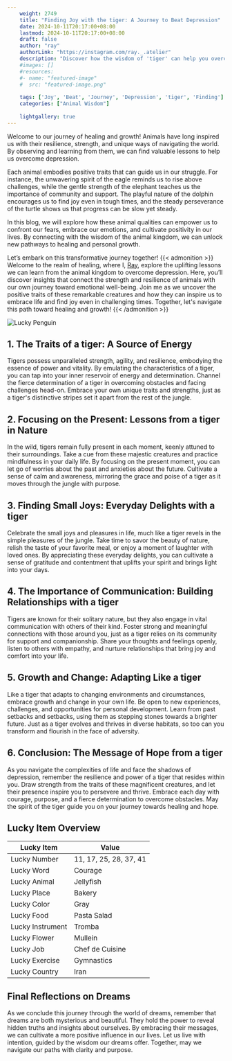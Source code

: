 ```yaml
---
    weight: 2749
    title: "Finding Joy with the tiger: A Journey to Beat Depression"  # Assuming 'title' column exists
    date: 2024-10-11T20:17:00+08:00
    lastmod: 2024-10-11T20:17:00+08:00
    draft: false
    author: "ray"
    authorLink: "https://instagram.com/ray._.atelier"
    description: "Discover how the wisdom of 'tiger' can help you overcome depression and find joy in your life journey."
    #images: []
    #resources:
    #- name: "featured-image"
    #  src: "featured-image.png"
    
    tags: ['Joy', 'Beat', 'Journey', 'Depression', 'tiger', 'Finding']
    categories: ["Animal Wisdom"]
    
    lightgallery: true
---
```

    
Welcome to our journey of healing and growth! Animals have long inspired us with their resilience, strength, and unique ways of navigating the world. By observing and learning from them, we can find valuable lessons to help us overcome depression.

Each animal embodies positive traits that can guide us in our struggle. For instance, the unwavering spirit of the eagle reminds us to rise above challenges, while the gentle strength of the elephant teaches us the importance of community and support. The playful nature of the dolphin encourages us to find joy even in tough times, and the steady perseverance of the turtle shows us that progress can be slow yet steady.

In this blog, we will explore how these animal qualities can empower us to confront our fears, embrace our emotions, and cultivate positivity in our lives. By connecting with the wisdom of the animal kingdom, we can unlock new pathways to healing and personal growth.

Let’s embark on this transformative journey together!
{{< admonition >}}
Welcome to the realm of healing, where I, [Ray](https://instagram.com/ray._.atelier), explore the uplifting lessons we can learn from the animal kingdom to overcome depression. Here, you’ll discover insights that connect the strength and resilience of animals with our own journey toward emotional well-being. Join me as we uncover the positive traits of these remarkable creatures and how they can inspire us to embrace life and find joy even in challenging times. Together, let's navigate this path toward healing and growth!
{{< /admonition >}}

![Lucky Penguin](https://cdn.pixabay.com/photo/2024/09/07/02/34/penguins-9028827_1280.jpg "Lucky Penguin")

## 1. The Traits of a tiger: A Source of Energy
Tigers possess unparalleled strength, agility, and resilience, embodying the essence of power and vitality. By emulating the characteristics of a tiger, you can tap into your inner reservoir of energy and determination. Channel the fierce determination of a tiger in overcoming obstacles and facing challenges head-on. Embrace your own unique traits and strengths, just as a tiger's distinctive stripes set it apart from the rest of the jungle.

## 2. Focusing on the Present: Lessons from a tiger in Nature
In the wild, tigers remain fully present in each moment, keenly attuned to their surroundings. Take a cue from these majestic creatures and practice mindfulness in your daily life. By focusing on the present moment, you can let go of worries about the past and anxieties about the future. Cultivate a sense of calm and awareness, mirroring the grace and poise of a tiger as it moves through the jungle with purpose.

## 3. Finding Small Joys: Everyday Delights with a tiger
Celebrate the small joys and pleasures in life, much like a tiger revels in the simple pleasures of the jungle. Take time to savor the beauty of nature, relish the taste of your favorite meal, or enjoy a moment of laughter with loved ones. By appreciating these everyday delights, you can cultivate a sense of gratitude and contentment that uplifts your spirit and brings light into your days.

## 4. The Importance of Communication: Building Relationships with a tiger
Tigers are known for their solitary nature, but they also engage in vital communication with others of their kind. Foster strong and meaningful connections with those around you, just as a tiger relies on its community for support and companionship. Share your thoughts and feelings openly, listen to others with empathy, and nurture relationships that bring joy and comfort into your life.

## 5. Growth and Change: Adapting Like a tiger
Like a tiger that adapts to changing environments and circumstances, embrace growth and change in your own life. Be open to new experiences, challenges, and opportunities for personal development. Learn from past setbacks and setbacks, using them as stepping stones towards a brighter future. Just as a tiger evolves and thrives in diverse habitats, so too can you transform and flourish in the face of adversity.

## 6. Conclusion: The Message of Hope from a tiger
As you navigate the complexities of life and face the shadows of depression, remember the resilience and power of a tiger that resides within you. Draw strength from the traits of these magnificent creatures, and let their presence inspire you to persevere and thrive. Embrace each day with courage, purpose, and a fierce determination to overcome obstacles. May the spirit of the tiger guide you on your journey towards healing and hope.


## Lucky Item Overview
| Lucky Item          | Value              |
|---------------|--------------------|
| Lucky Number        | 11, 17, 25, 28, 37, 41  |
| Lucky Word          | Courage |
| Lucky Animal        | Jellyfish |
| Lucky Place         | Bakery     |
| Lucky Color         | Gray     |
| Lucky Food          | Pasta Salad      |
| Lucky Instrument    | Tromba |
| Lucky Flower        | Mullein    |
| Lucky Job           | Chef de Cuisine       |
| Lucky Exercise      | Gymnastics  |
| Lucky Country       | Iran    |


##  Final Reflections on Dreams

As we conclude this journey through the world of dreams, remember that dreams are both mysterious and beautiful. They hold the power to reveal hidden truths and insights about ourselves. By embracing their messages, we can cultivate a more positive influence in our lives. Let us live with intention, guided by the wisdom our dreams offer. Together, may we navigate our paths with clarity and purpose.
